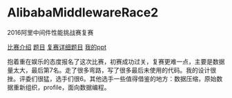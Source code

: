 # AlibabaMiddlewareRace2
2016阿里中间件性能挑战赛复赛

[比赛介绍](https://tianchi.shuju.aliyun.com/programming/introduction.htm?raceId=231533)
[题目](https://tianchi.shuju.aliyun.com/programming/information.htm?raceId=231533)
[复赛详细题目](https://code.aliyun.com/MiddlewareRace/order-system)
[我的ppt](doc/中间件答辩yfy.pdf)

抱着重在娱乐的态度报名了这次比赛，初赛成功过关，复赛更难一点，主要是数据量太大，最后第7名。走了很多弯路，写了很多最后未使用的代码。我的设计很挫。评委们很猛，选手们很6。其他选手一些值得借鉴的地方：数据压缩，原始数据重新组织，profile，面向数据编程。

